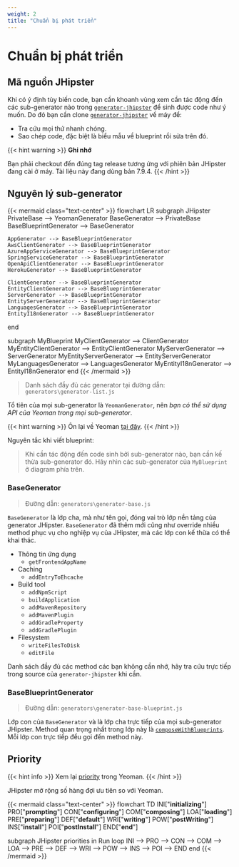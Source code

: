 ```yaml
---
weight: 2
title: "Chuẩn bị phát triển"
---
```


# Chuẩn bị phát triển

## Mã nguồn JHipster

Khi có ý định tùy biến code, bạn cần khoanh vùng xem cần tác động đến các sub-generator nào trong [`generator-jhipster`](https://github.com/jhipster/generator-jhipster) để sinh được code như ý muốn. Do đó bạn cần clone [`generator-jhipster`](https://github.com/jhipster/generator-jhipster) về máy để:

- Tra cứu mọi thứ nhanh chóng.
- Sao chép code, đặc biệt là biểu mẫu về blueprint rồi sửa trên đó.

{{< hint warning >}}
**Ghi nhớ**

Bạn phải checkout đến đúng tag release tương ứng với phiên bản JHipster đang cài ở máy. Tài liệu này đang dùng bản 7.9.4.
{{< /hint >}}

## Nguyên lý sub-generator

{{< mermaid class="text-center" >}}
flowchart LR
  subgraph JHipster
    PrivateBase --> YeomanGenerator
    BaseGenerator --> PrivateBase
    BaseBlueprintGenerator --> BaseGenerator

    AppGenerator --> BaseBlueprintGenerator
    AwsClientGenerator --> BaseBlueprintGenerator
    AzureAppServiceGenerator --> BaseBlueprintGenerator
    SpringServiceGenerator --> BaseBlueprintGenerator
    OpenApiClientGenerator --> BaseBlueprintGenerator
    HerokuGenerator --> BaseBlueprintGenerator

    ClientGenerator --> BaseBlueprintGenerator
    EntityClientGenerator --> BaseBlueprintGenerator
    ServerGenerator --> BaseBlueprintGenerator
    EntityServerGenerator --> BaseBlueprintGenerator
    LanguagesGenerator --> BaseBlueprintGenerator
    EntityI18nGenerator --> BaseBlueprintGenerator
  end

  subgraph MyBlueprint
    MyClientGenerator --> ClientGenerator
    MyEntityClientGenerator --> EntityClientGenerator
    MyServerGenerator --> ServerGenerator
    MyEntityServerGenerator --> EntityServerGenerator
    MyLanguagesGenerator --> LanguagesGenerator
    MyEntityI18nGenerator --> EntityI18nGenerator
  end
{{< /mermaid >}}

> Danh sách đầy đủ các generator tại đường dẫn: `generators\generator-list.js`

Tổ tiên của mọi sub-generator là `YeomanGenerator`, nên _bạn có thể sử dụng API của Yeoman trong mọi sub-generator_.

{{< hint warning >}}
Ôn lại về Yeoman [tại đây](/docs/fundamentals/yeoman).
{{< /hint >}}

Nguyên tắc khi viết blueprint:

> Khi cần tác động đến code sinh bởi sub-generator nào, bạn cần kế thừa sub-generator đó. Hãy nhìn các sub-generator của `MyBlueprint` ở diagram phía trên.

### BaseGenerator

> Đường dẫn: `generators\generator-base.js`

`BaseGenerator` là lớp cha, mà như tên gọi, đóng vai trò lớp nền tảng của generator JHipster. `BaseGenerator` đã thêm mới cũng như override nhiều method phục vụ cho nghiệp vụ của JHipster, mà các lớp con kế thừa có thể khai thác.

- Thông tin ứng dụng
  - `getFrontendAppName`
- Caching
  - `addEntryToEhcache`
- Build tool
  - `addNpmScript`
  - `buildApplication`
  - `addMavenRepository`
  - `addMavenPlugin`
  - `addGradleProperty`
  - `addGradlePlugin`
- Filesystem
  - `writeFilesToDisk`
  - `editFile`

Danh sách đầy đủ các method các bạn không cần nhớ, hãy tra cứu trực tiếp trong source của `generator-jhipster` khi cần.

### BaseBlueprintGenerator

> Đường dẫn: `generators\generator-base-blueprint.js`

Lớp con của `BaseGenerator` và là lớp cha trực tiếp của mọi sub-generator JHipster. Method quan trọng nhất trong lớp này là [`composeWithBlueprints`](https://github.com/jhipster/generator-jhipster/blob/v7.9.4/generators/generator-base-blueprint.js#L423). Mỗi lớp con trực tiếp đều gọi đến method này.

## Priority

{{< hint info >}}
Xem lại [priority](/docs/fundamentals/yeoman/method-priority.md) trong Yeoman.
{{< /hint >}}

JHipster mở rộng số hàng đợi ưu tiên so với Yeoman.

{{< mermaid class="text-center" >}}
flowchart TD
  INI["**initializing**"]
  PRO["**prompting**"]
  CON["**configuring**"]
  COM["**composing**"]
  LOA["**loading**"]
  PRE["**preparing**"]
  DEF["**default**"]
  WRI["**writing**"]
  POW["**postWriting**"]
  INS["**install**"]
  POI["**postInstall**"]
  END["**end**"]

  subgraph JHipster priorities in Run loop
    INI --> PRO --> CON --> COM --> LOA --> PRE --> DEF --> WRI --> POW --> INS --> POI --> END
  end
{{< /mermaid >}}

